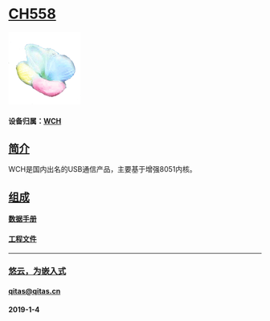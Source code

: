 ﻿# [CH558](https://github.com/mcuyun/CH558) 

[![sites](mcuyun/mcuyun.png)](http://www.mcuyun.com)

#### 设备归属：[WCH](https://github.com/mcuyun/WCH) 

## [简介](https://github.com/mcuyun/CH558/wiki) 

WCH是国内出名的USB通信产品，主要基于增强8051内核。

## [组成](mcuyun/) 

#### [数据手册](docs/) 


#### [工程文件](projects/) 


---

###  [悠云，为嵌入式](http://www.mcuyun.com)
####  qitas@qitas.cn
####  2019-1-4



